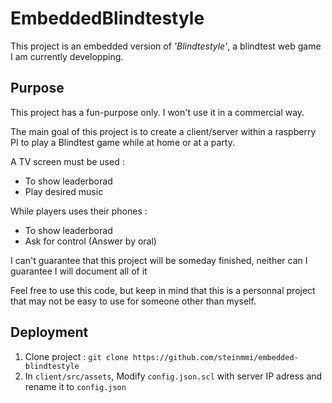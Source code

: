 # EmbeddedBlindtestyle

This project is an embedded version of _'Blindtestyle'_, a blindtest web game I am currently developping.

## Purpose

This project has a fun-purpose only. I won't use it in a commercial way.

The main goal of this project is to create a client/server within a raspberry PI to play a Blindtest game while at home or at a party.

A TV screen must be used :
- To show leaderborad
- Play desired music

While players uses their phones :
- To show leaderborad
- Ask for control (Answer by oral)

I can't guarantee that this project will be someday finished, neither can I guarantee I will document all of it

Feel free to use this code, but keep in mind that this is a personnal project that may not be easy to use for someone other than myself.


## Deployment

 1. Clone project : `git clone https://github.com/steinmmi/embedded-blindtestyle`
 2. In `client/src/assets`, Modify `config.json.scl` with server IP adress and rename it to `config.json`